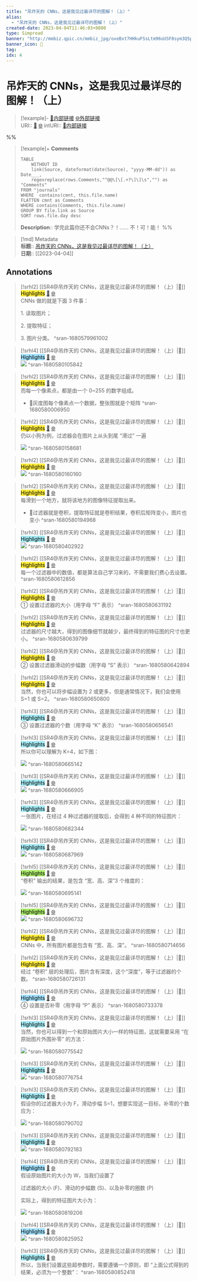 ```yaml
---
title: "吊炸天的 CNNs，这是我见过最详尽的图解！（上）"
alias: 
  - "吊炸天的 CNNs，这是我见过最详尽的图解！（上）"
created-date: 2023-04-04T11:46:03+0800
type: Simpread
banner: "http://mmbiz.qpic.cn/mmbiz_jpg/oxeBxt7HHkuFSsLtm96oUSF8sym3Q5pFJbpibxicrYbYhXBhEpibWrWOaNaUVuyJSia5F486sPLnbejAL177FsrmcA/0?wx_fmt=jpeg "
banner_icon: 🔖
tag: 
idx: 4
---
```


# 吊炸天的 CNNs，这是我见过最详尽的图解！（上）

> [!example]- [🧷内部链接](<http://localhost:7026/unread/4>) [🌐外部链接](<https://mp.weixin.qq.com/s/x6NIkzQSgvl0_rfGe7Cjqg>)    
> URI:: [🧷](<http://localhost:7026/unread/4>) [🌐](<https://mp.weixin.qq.com/s/x6NIkzQSgvl0_rfGe7Cjqg>) 
> intURI:: [🧷内部链接](<http://localhost:7026/reading/4>)

%%
> [!example]+ **Comments**  
> ```dataview
> TABLE 
>     WITHOUT ID
>     link(Source, dateformat(date(Source), "yyyy-MM-dd")) as Date___, 
>     regexreplace(rows.Comments,"^@@\[\[.+?\]\]\s","") as "Comments"
> FROM "journals"
> WHERE  contains(cmnt, this.file.name)
> FLATTEN cmnt as Comments
> WHERE contains(Comments, this.file.name)
> GROUP BY file.link as Source
> SORT rows.file.day desc
> ```
>  **Description**:: 学完此篇你还不会CNNs？！…… 不！可！能！
%%

> [!md] Metadata  
> **标题**:: [吊炸天的 CNNs，这是我见过最详尽的图解！（上）](https://mp.weixin.qq.com/s/x6NIkzQSgvl0_rfGe7Cjqg)  
> **日期**:: [[2023-04-04]]  

## Annotations


> [!srhl2] [[SR4@吊炸天的 CNNs，这是我见过最详尽的图解！（上）|📄]] <mark style="background-color: #ffeb3b">Highlights</mark> [🧷](<http://localhost:7026/unread/4#id=1680579961002>) [🌐](<http://localhost:7026/reading/4#id=1680579961002>)   
> CNNs 做的就是下面 3 件事：
> 
> 1. 读取图片；
> 
> 2. 提取特征；
> 
> 3. 图片分类。
> ^sran-1680579961002
 
> [!srhl4] [[SR4@吊炸天的 CNNs，这是我见过最详尽的图解！（上）|📄]] <mark style="background-color: #a1e0ff">Highlights</mark> [🧷](<http://localhost:7026/unread/4#id=1680580105842>) [🌐](<http://localhost:7026/reading/4#id=1680580105842>)   
> ![](http://mmbiz.qpic.cn/mmbiz_jpg/oxeBxt7HHkvdHVLJL5PGm7FsiaOWE8LEf0FgrIJZXm2If0S7C9TvAUicuSAHdmkeprs1gCRFmZgxWN3RIibWLCnWA/0?wx_fmt=jpeg)
> ^sran-1680580105842
 
> [!srhl2] [[SR4@吊炸天的 CNNs，这是我见过最详尽的图解！（上）|📄]] <mark style="background-color: #ffeb3b">Highlights</mark> [🧷](<http://localhost:7026/unread/4#id=1680580006950>) [🌐](<http://localhost:7026/reading/4#id=1680580006950>)   
> 而每一个像素点，都是由一个 0~255 的数字组成。
>  
> - 📝灰度图每个像素点一个数据，整张图就是个矩阵
> ^sran-1680580006950
 
> [!srhl2] [[SR4@吊炸天的 CNNs，这是我见过最详尽的图解！（上）|📄]] <mark style="background-color: #ffeb3b">Highlights</mark> [🧷](<http://localhost:7026/unread/4#id=1680580158681>) [🌐](<http://localhost:7026/reading/4#id=1680580158681>)   
> 仍以小狗为例，过滤器会在图片上从头到尾 “滑过” 一遍
> 
> ![](http://mmbiz.qpic.cn/mmbiz_gif/oxeBxt7HHkvdHVLJL5PGm7FsiaOWE8LEfaTj3rBDlInQawExd1ibJTfxIjjflva85tRJ0nlS937nwDBPdQxpiaDsg/0?wx_fmt=gif)
> ^sran-1680580158681
 
> [!srhl2] [[SR4@吊炸天的 CNNs，这是我见过最详尽的图解！（上）|📄]] <mark style="background-color: #ffeb3b">Highlights</mark> [🧷](<http://localhost:7026/unread/4#id=1680580160160>) [🌐](<http://localhost:7026/reading/4#id=1680580160160>)   
> ![](http://mmbiz.qpic.cn/mmbiz_gif/oxeBxt7HHkvdHVLJL5PGm7FsiaOWE8LEfaTj3rBDlInQawExd1ibJTfxIjjflva85tRJ0nlS937nwDBPdQxpiaDsg/0?wx_fmt=gif)
> ^sran-1680580160160
 
> [!srhl2] [[SR4@吊炸天的 CNNs，这是我见过最详尽的图解！（上）|📄]] <mark style="background-color: #ffeb3b">Highlights</mark> [🧷](<http://localhost:7026/unread/4#id=1680580194968>) [🌐](<http://localhost:7026/reading/4#id=1680580194968>)   
> 每滑到一个地方，就将该地方的图像特征提取出来。
>  
> - 📝过滤器就是卷积，提取特征就是卷积结果，卷积后矩阵变小，图片也变小
> ^sran-1680580194968
 
> [!srhl3] [[SR4@吊炸天的 CNNs，这是我见过最详尽的图解！（上）|📄]] <mark style="background-color: #a2e9f2">Highlights</mark> [🧷](<http://localhost:7026/unread/4#id=1680580402922>) [🌐](<http://localhost:7026/reading/4#id=1680580402922>)   
> ![](http://mmbiz.qpic.cn/mmbiz_jpg/oxeBxt7HHkvdHVLJL5PGm7FsiaOWE8LEfL1sFEfJrOw1QgWGdIxFQJOic8IktQ4MwmBQJzhSRU9haKF6DFNc1yRA/0?wx_fmt=jpeg)
> ^sran-1680580402922
 
> [!srhl2] [[SR4@吊炸天的 CNNs，这是我见过最详尽的图解！（上）|📄]] <mark style="background-color: #ffeb3b">Highlights</mark> [🧷](<http://localhost:7026/unread/4#id=1680580612856>) [🌐](<http://localhost:7026/reading/4#id=1680580612856>)   
> 每一个过滤器中的数值，都是算法自己学习来的，不需要我们费心去设置。
> ^sran-1680580612856
 
> [!srhl2] [[SR4@吊炸天的 CNNs，这是我见过最详尽的图解！（上）|📄]] <mark style="background-color: #ffeb3b">Highlights</mark> [🧷](<http://localhost:7026/unread/4#id=1680580631192>) [🌐](<http://localhost:7026/reading/4#id=1680580631192>)   
> ① 设置过滤器的大小（用字母 “F” 表示）
> ^sran-1680580631192
 
> [!srhl2] [[SR4@吊炸天的 CNNs，这是我见过最详尽的图解！（上）|📄]] <mark style="background-color: #ffeb3b">Highlights</mark> [🧷](<http://localhost:7026/unread/4#id=1680580639799>) [🌐](<http://localhost:7026/reading/4#id=1680580639799>)   
> 过滤器的尺寸越大，得到的图像细节就越少，最终得到的特征图的尺寸也更小。
> ^sran-1680580639799
 
> [!srhl2] [[SR4@吊炸天的 CNNs，这是我见过最详尽的图解！（上）|📄]] <mark style="background-color: #ffeb3b">Highlights</mark> [🧷](<http://localhost:7026/unread/4#id=1680580642894>) [🌐](<http://localhost:7026/reading/4#id=1680580642894>)   
> ② 设置过滤器滑动的步幅数（用字母 “S” 表示）
> ^sran-1680580642894
 
> [!srhl2] [[SR4@吊炸天的 CNNs，这是我见过最详尽的图解！（上）|📄]] <mark style="background-color: #ffeb3b">Highlights</mark> [🧷](<http://localhost:7026/unread/4#id=1680580650800>) [🌐](<http://localhost:7026/reading/4#id=1680580650800>)   
> 当然，你也可以将步幅设置为 2 或更多，但是通常情况下，我们会使用 S=1 或 S=2。
> ^sran-1680580650800
 
> [!srhl3] [[SR4@吊炸天的 CNNs，这是我见过最详尽的图解！（上）|📄]] <mark style="background-color: #a2e9f2">Highlights</mark> [🧷](<http://localhost:7026/unread/4#id=1680580656541>) [🌐](<http://localhost:7026/reading/4#id=1680580656541>)   
> ③ 设置过滤器的个数（用字母 “K” 表示）
> ^sran-1680580656541
 
> [!srhl3] [[SR4@吊炸天的 CNNs，这是我见过最详尽的图解！（上）|📄]] <mark style="background-color: #a2e9f2">Highlights</mark> [🧷](<http://localhost:7026/unread/4#id=1680580665142>) [🌐](<http://localhost:7026/reading/4#id=1680580665142>)   
> 所以你可以理解为 K=4，如下图：
> 
> ![](http://mmbiz.qpic.cn/mmbiz_png/oxeBxt7HHkvdHVLJL5PGm7FsiaOWE8LEfGtR2d0LySXpUyxOVLzAgjZibwMgDOVkSXuviaOT7vRKohqGElQfmPD9w/0?wx_fmt=png)
> ^sran-1680580665142
 
> [!srhl3] [[SR4@吊炸天的 CNNs，这是我见过最详尽的图解！（上）|📄]] <mark style="background-color: #a2e9f2">Highlights</mark> [🧷](<http://localhost:7026/unread/4#id=1680580666905>) [🌐](<http://localhost:7026/reading/4#id=1680580666905>)   
> ![](http://mmbiz.qpic.cn/mmbiz_png/oxeBxt7HHkvdHVLJL5PGm7FsiaOWE8LEfGtR2d0LySXpUyxOVLzAgjZibwMgDOVkSXuviaOT7vRKohqGElQfmPD9w/0?wx_fmt=png)
> ^sran-1680580666905
 
> [!srhl3] [[SR4@吊炸天的 CNNs，这是我见过最详尽的图解！（上）|📄]] <mark style="background-color: #a2e9f2">Highlights</mark> [🧷](<http://localhost:7026/unread/4#id=1680580682344>) [🌐](<http://localhost:7026/reading/4#id=1680580682344>)   
> 一张图片，在经过 4 种过滤器的提取后，会得到 4 种不同的特征图片：
> 
> ![](http://mmbiz.qpic.cn/mmbiz_png/oxeBxt7HHkvdHVLJL5PGm7FsiaOWE8LEfkjicPyVdoiciawE9rKndg63icY1KtxhszzK7JzYVHgyqSSOibgOz1sMybrA/0?wx_fmt=png)
> ^sran-1680580682344
 
> [!srhl3] [[SR4@吊炸天的 CNNs，这是我见过最详尽的图解！（上）|📄]] <mark style="background-color: #a2e9f2">Highlights</mark> [🧷](<http://localhost:7026/unread/4#id=1680580687969>) [🌐](<http://localhost:7026/reading/4#id=1680580687969>)   
> ![](http://mmbiz.qpic.cn/mmbiz_png/oxeBxt7HHkvdHVLJL5PGm7FsiaOWE8LEfkjicPyVdoiciawE9rKndg63icY1KtxhszzK7JzYVHgyqSSOibgOz1sMybrA/0?wx_fmt=png)
> ^sran-1680580687969
 
> [!srhl5] [[SR4@吊炸天的 CNNs，这是我见过最详尽的图解！（上）|📄]] <mark style="background-color: #a8ea68">Highlights</mark> [🧷](<http://localhost:7026/unread/4#id=1680580695141>) [🌐](<http://localhost:7026/reading/4#id=1680580695141>)   
> “卷积” 输出的结果，是包含 “宽、高、深”3 个维度的：
> 
> ![](http://mmbiz.qpic.cn/mmbiz_png/oxeBxt7HHkvdHVLJL5PGm7FsiaOWE8LEfhm0SQEUsx7LLxv0WDic0V0GnZLnS428AKxLGAnL9SrzIg3um66KOufQ/0?wx_fmt=png)
> ^sran-1680580695141
 
> [!srhl5] [[SR4@吊炸天的 CNNs，这是我见过最详尽的图解！（上）|📄]] <mark style="background-color: #a8ea68">Highlights</mark> [🧷](<http://localhost:7026/unread/4#id=1680580696732>) [🌐](<http://localhost:7026/reading/4#id=1680580696732>)   
> ![](http://mmbiz.qpic.cn/mmbiz_png/oxeBxt7HHkvdHVLJL5PGm7FsiaOWE8LEfhm0SQEUsx7LLxv0WDic0V0GnZLnS428AKxLGAnL9SrzIg3um66KOufQ/0?wx_fmt=png)
> ^sran-1680580696732
 
> [!srhl2] [[SR4@吊炸天的 CNNs，这是我见过最详尽的图解！（上）|📄]] <mark style="background-color: #ffeb3b">Highlights</mark> [🧷](<http://localhost:7026/unread/4#id=1680580714656>) [🌐](<http://localhost:7026/reading/4#id=1680580714656>)   
> CNNs 中，所有图片都是包含有 “宽、高、深”。
> ^sran-1680580714656
 
> [!srhl2] [[SR4@吊炸天的 CNNs，这是我见过最详尽的图解！（上）|📄]] <mark style="background-color: #ffeb3b">Highlights</mark> [🧷](<http://localhost:7026/unread/4#id=1680580726131>) [🌐](<http://localhost:7026/reading/4#id=1680580726131>)   
> 经过 “卷积” 层的处理后，图片含有深度，这个“深度”，等于过滤器的个数。
> ^sran-1680580726131
 
> [!srhl4] [[SR4@吊炸天的 CNNs，这是我见过最详尽的图解！（上）|📄]] <mark style="background-color: #a1e0ff">Highlights</mark> [🧷](<http://localhost:7026/unread/4#id=1680580733378>) [🌐](<http://localhost:7026/reading/4#id=1680580733378>)   
> ④ 设置是否补零（用字母 “P” 表示）
> ^sran-1680580733378
 
> [!srhl3] [[SR4@吊炸天的 CNNs，这是我见过最详尽的图解！（上）|📄]] <mark style="background-color: #a2e9f2">Highlights</mark> [🧷](<http://localhost:7026/unread/4#id=1680580775542>) [🌐](<http://localhost:7026/reading/4#id=1680580775542>)   
> 当然，你也可以得到一个和原始图片大小一样的特征图，这就需要采用 “在原始图片外围补零” 的方法：
> 
> ![](http://mmbiz.qpic.cn/mmbiz_jpg/oxeBxt7HHkvdHVLJL5PGm7FsiaOWE8LEfuZ0hruVlT9IiaiceBVLfhDq18oZKHPBqLQD8GhX9J4bIAL4zJHvicXLkQ/0?wx_fmt=jpeg)
> ^sran-1680580775542
 
> [!srhl3] [[SR4@吊炸天的 CNNs，这是我见过最详尽的图解！（上）|📄]] <mark style="background-color: #a2e9f2">Highlights</mark> [🧷](<http://localhost:7026/unread/4#id=1680580776754>) [🌐](<http://localhost:7026/reading/4#id=1680580776754>)   
> ![](http://mmbiz.qpic.cn/mmbiz_jpg/oxeBxt7HHkvdHVLJL5PGm7FsiaOWE8LEfuZ0hruVlT9IiaiceBVLfhDq18oZKHPBqLQD8GhX9J4bIAL4zJHvicXLkQ/0?wx_fmt=jpeg)
> ^sran-1680580776754
 
> [!srhl3] [[SR4@吊炸天的 CNNs，这是我见过最详尽的图解！（上）|📄]] <mark style="background-color: #a2e9f2">Highlights</mark> [🧷](<http://localhost:7026/unread/4#id=1680580790702>) [🌐](<http://localhost:7026/reading/4#id=1680580790702>)   
> 假设你的过滤器大小为 F，滑动步幅 S=1，想要实现这一目标，补零的个数应为：
> 
> ![](http://mmbiz.qpic.cn/mmbiz_png/oxeBxt7HHkvdHVLJL5PGm7FsiaOWE8LEfdicgoqaL03TKnakLhdmRDAvFzoicZrhL1dZvu49V1FFI7blicGia2zL10A/0?wx_fmt=png)
> ^sran-1680580790702
 
> [!srhl3] [[SR4@吊炸天的 CNNs，这是我见过最详尽的图解！（上）|📄]] <mark style="background-color: #a2e9f2">Highlights</mark> [🧷](<http://localhost:7026/unread/4#id=1680580792183>) [🌐](<http://localhost:7026/reading/4#id=1680580792183>)   
> ![](http://mmbiz.qpic.cn/mmbiz_png/oxeBxt7HHkvdHVLJL5PGm7FsiaOWE8LEfdicgoqaL03TKnakLhdmRDAvFzoicZrhL1dZvu49V1FFI7blicGia2zL10A/0?wx_fmt=png)
> ^sran-1680580792183
 
> [!srhl4] [[SR4@吊炸天的 CNNs，这是我见过最详尽的图解！（上）|📄]] <mark style="background-color: #a1e0ff">Highlights</mark> [🧷](<http://localhost:7026/unread/4#id=1680580819206>) [🌐](<http://localhost:7026/reading/4#id=1680580819206>)   
> 假设原始图片的大小为 W，当我们设置了
> 
> 过滤器的大小 (F)、滑动的步幅数 (S)、以及补零的圈数 (P)
> 
> 实际上，得到的特征图片大小为：
> 
> ![](http://mmbiz.qpic.cn/mmbiz_png/oxeBxt7HHkvdHVLJL5PGm7FsiaOWE8LEfqq3zH6TUfh7f18nJna3n3Sf8bkM0Tjna8ZRrcoYxPASZaQ1oXNZf7w/0?wx_fmt=png)
> ^sran-1680580819206
 
> [!srhl4] [[SR4@吊炸天的 CNNs，这是我见过最详尽的图解！（上）|📄]] <mark style="background-color: #a1e0ff">Highlights</mark> [🧷](<http://localhost:7026/unread/4#id=1680580825952>) [🌐](<http://localhost:7026/reading/4#id=1680580825952>)   
> ![](http://mmbiz.qpic.cn/mmbiz_png/oxeBxt7HHkvdHVLJL5PGm7FsiaOWE8LEfqq3zH6TUfh7f18nJna3n3Sf8bkM0Tjna8ZRrcoYxPASZaQ1oXNZf7w/0?wx_fmt=png)
> ^sran-1680580825952
 
> [!srhl3] [[SR4@吊炸天的 CNNs，这是我见过最详尽的图解！（上）|📄]] <mark style="background-color: #a2e9f2">Highlights</mark> [🧷](<http://localhost:7026/unread/4#id=1680580852418>) [🌐](<http://localhost:7026/reading/4#id=1680580852418>)   
> 所以，当我们设置这些超参数时，需要遵循一个原则，即 “上面公式得到的结果，必须为一个整数”：
> ^sran-1680580852418
 
 